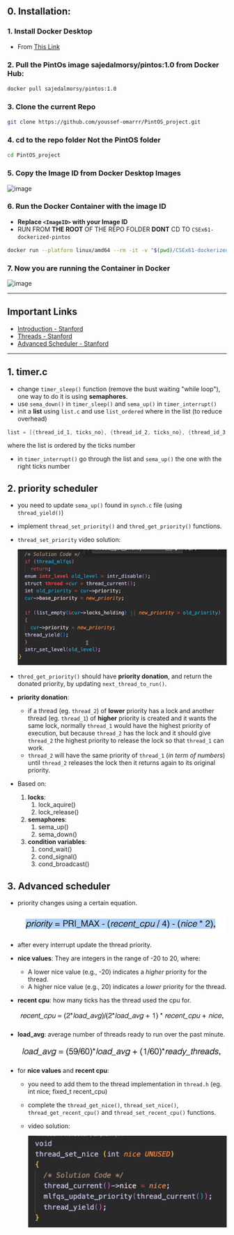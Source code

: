 ## 0. Installation:

### 1. Install Docker Desktop 
- From [This Link](https://www.docker.com/products/docker-desktop/)

### 2. Pull the PintOs image sajedalmorsy/pintos:1.0 from Docker Hub:
```bash
docker pull sajedalmorsy/pintos:1.0 
```

### 3. Clone the current Repo 

```bash
git clone https://github.com/youssef-omarrr/PintOS_project.git
```

### 4. cd to the repo folder **Not the PintOS folder**

```bash
cd PintOS_project
```

### 5. Copy the Image ID from Docker Desktop Images
![image](https://github.com/user-attachments/assets/3f7dfd41-a2e4-4bd0-b037-8f0f3a512871)



### 6. Run the Docker Container with the image ID
- **Replace `<ImageID>` with your Image ID**
- RUN FROM **THE ROOT** OF THE REPO FOLDER **DONT** CD TO `CSEx61-dockerized-pintos`
```bash
docker run --platform linux/amd64 --rm -it -v "$(pwd)/CSEx61-dockerized-pintos:/root/pintos " <ImageID>
```

### 7. Now you are running the Container in Docker 
![image](https://github.com/user-attachments/assets/072c248c-9237-4c64-bcea-3af8ea5a39a6)

---
## Important Links

- [Introduction - Stanford](https://web.stanford.edu/~ouster/cgi-bin/cs140-spring20/pintos/pintos_1.html#SEC1)
- [Threads - Stanford](https://web.stanford.edu/~ouster/cgi-bin/cs140-spring20/pintos/pintos_2.html#SEC15)
- [Advanced Scheduler - Stanford](https://web.stanford.edu/~ouster/cgi-bin/cs140-spring20/pintos/pintos_7.html#SEC131)



--- 

## 1. timer.c
- change `timer_sleep()` function (remove the bust waiting "while loop"), one way to do it is using **semaphores**.
- use `sema_down()` in `timer_sleep()` and `sema_up()` in `timer_interrupt()`
- init a **list** using `list.c` and use `list_ordered` where in the list (to reduce overhead)
```c
list = [{thread_id_1, ticks_no}, {thread_id_2, ticks_no}, {thread_id_3, ticks_no}]
```
where the list is ordered by the ticks number
- in `timer_interrupt()` go through the list and `sema_up()` the one with the right ticks number

## 2. priority scheduler
- you need to update `sema_up()` found in `synch.c` file (using `thread_yield()`)
- implement `thread_set_priority()` and `thred_get_priority()` functions.
- `thread_set_priority` video solution:
  
    ![alt text](images/image.png)
- `thred_get_priority()` should have **priority donation**, and return the donated priority, by updating `next_thread_to_run()`.
- **priority donation**:
  - if a thread (eg. `thread_2`) of **lower** priority has a lock and another thread (eg. `thread_1`) of **higher** priority is created and it wants the same lock, normally `thread_1` would have the highest priority of execution, but because `thread_2` has the lock and it should give `thread_2` the highest priority to release the lock so that `thread_1` can work.
  - `thread_2` will have the same priority of `thread_1` (*in term of numbers*) until `thread_2` releases the lock then it returns again to its original priority. 
- Based on:
    1. **locks**:
       1. lock_aquire()
       2. lock_release()
    2. **semaphores**:
       1. sema_up()
       2. sema_down()
    3. **condition variables**:
       1. cond_wait()
       2. cond_signal()
       3. cond_broadcast()

## 3. Advanced scheduler
- priority changes using a certain equation.
  
  ![alt text](images/image-3.png)
- after every interrupt update the thread priority.
- **nice values**: They are integers in the range of -20 to 20, where:
  - A lower nice value (e.g., -20) indicates a *higher* priority for the thread.
  - A higher nice value (e.g., 20) indicates a *lower* priority for the thread.
- **recent cpu**: how many ticks has the thread used the cpu for.
  
  ![alt text](images/image-2.png)
- **load_avg**: average number of threads ready to run over the past minute.

    ![alt text](images/image-4.png)

- for **nice values** and **recent cpu**:
  - you need to add them to the thread implementation in `thread.h` (eg. int nice; fixed_t recent_cpu)
  - complete the `thread_get_nice()`, `thread_set_nice()`, `thread_get_recent_cpu()` and `thread_set_recent_cpu()` functions.
  - video solution:
  
    ![alt text](images/image-1.png)
